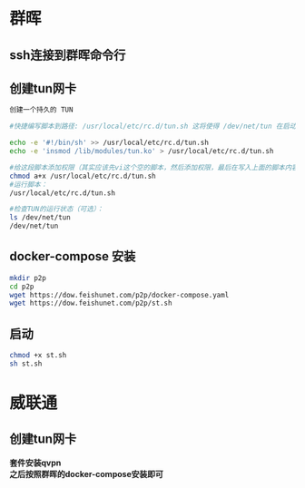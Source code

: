 # 群晖
## ssh连接到群晖命令行
## 创建tun网卡
```bash
创建一个持久的 TUN

#快捷编写脚本到路径: /usr/local/etc/rc.d/tun.sh 这将使得 /dev/net/tun 在启动时调用

echo -e '#!/bin/sh' >> /usr/local/etc/rc.d/tun.sh
echo -e 'insmod /lib/modules/tun.ko' > /usr/local/etc/rc.d/tun.sh

#给这段脚本添加权限（其实应该先vi这个空的脚本，然后添加权限，最后在写入上面的脚本内容，不然会提示你readonly）
chmod a+x /usr/local/etc/rc.d/tun.sh
#运行脚本：
/usr/local/etc/rc.d/tun.sh

#检查TUN的运行状态（可选）：
ls /dev/net/tun
/dev/net/tun
```
## docker-compose 安装
```bash
mkdir p2p
cd p2p
wget https://dow.feishunet.com/p2p/docker-compose.yaml
wget https://dow.feishunet.com/p2p/st.sh
```
## 启动
```bash
chmod +x st.sh
sh st.sh
```

# 威联通
## 创建tun网卡
**套件安装qvpn**  
**之后按照群晖的docker-compose安装即可**
